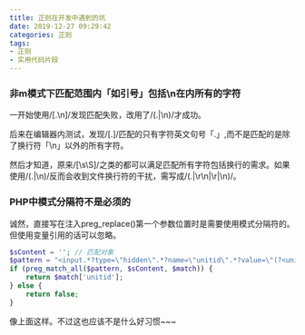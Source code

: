 ```yaml
---
title: 正则在开发中遇到的坑
date: 2019-12-27 09:29:42
categories: 正则
tags: 
- 正则
- 实用代码片段
---
```


### 非m模式下匹配范围内「如引号」包括\n在内所有的字符

一开始使用/[.\n]/发现匹配失败，改用了/(.|\n)/才成功。

后来在编辑器内测试，发现/[.]/匹配的只有字符英文句号「.」,而不是匹配的是除了换行符「\n」以外的所有字符。

然后才知道，原来/[\s\S]/之类的都可以满足匹配所有字符包括换行的需求。如果使用/(.|\n)/反而会收到文件换行符的干扰，需写成/(.|\r\n|\r|\n)/。

### PHP中模式分隔符不是必须的

诚然，直接写在注入preg_replace()第一个参数位置时是需要使用模式分隔符的。但使用变量引用的话可以忽略。
```php
$sContent = ''; // 匹配对象
$pattern = "<input.*?type=\"hidden\".*?name=\"unitid\".*?value=\"(?<unitid>.*?)\">";
if (preg_match_all($pattern, $sContent, $match)) {
    return $match['unitid'];
} else {
    return false;
}
```
像上面这样。不过这也应该不是什么好习惯~~~

### 
